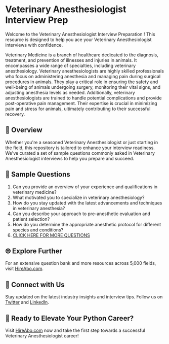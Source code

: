 # Veterinary Anesthesiologist Interview Prep

Welcome to the Veterinary Anesthesiologist Interview Preparation ! This resource is designed to help you ace your Veterinary Anesthesiologist interviews with confidence.

Veterinary Medicine is a branch of healthcare dedicated to the diagnosis, treatment, and prevention of illnesses and injuries in animals. It encompasses a wide range of specialties, including veterinary anesthesiology. Veterinary anesthesiologists are highly skilled professionals who focus on administering anesthesia and managing pain during surgical procedures in animals. They play a critical role in ensuring the safety and well-being of animals undergoing surgery, monitoring their vital signs, and adjusting anesthesia levels as needed. Additionally, veterinary anesthesiologists are trained to handle potential complications and provide post-operative pain management. Their expertise is crucial in minimizing pain and stress for animals, ultimately contributing to their successful recovery.

## 🚀 Overview

Whether you're a seasoned Veterinary Anesthesiologist or just starting in the field, this repository is tailored to enhance your interview readiness. We've curated a set of sample questions commonly asked in Veterinary Anesthesiologist interviews to help you prepare and succeed.

## 📝 Sample Questions

1. Can you provide an overview of your experience and qualifications in veterinary medicine?
2. What motivated you to specialize in veterinary anesthesiology?
3. How do you stay updated with the latest advancements and techniques in veterinary anesthesia?
4. Can you describe your approach to pre-anesthetic evaluation and patient selection?
5. How do you determine the appropriate anesthetic protocol for different species and conditions?
6. [CLICK HERE FOR MORE QUESTIONS](https://hireabo.com/job/24_0_10/Veterinary%20Anesthesiologist)

## 🌐 Explore Further

For an extensive question bank and more resources across 5,000 fields, visit [HireAbo.com](https://www.hireabo.com).

## 📱 Connect with Us

Stay updated on the latest industry insights and interview tips. Follow us on [Twitter](https://twitter.com/hireabo) and [LinkedIn](https://www.linkedin.com/in/hire-abo-3609972a8/).

## 🚀 Ready to Elevate Your Python Career?

Visit [HireAbo.com](https://www.hireabo.com) now and take the first step towards a successful Veterinary Anesthesiologist career!